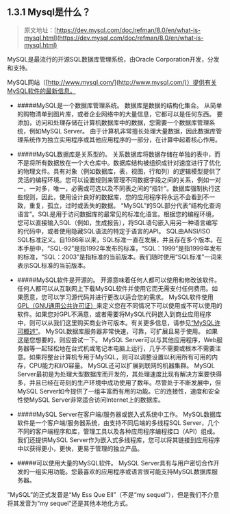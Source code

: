 ## 1.3.1 Mysql是什么？

> 原文地址：[https://dev.mysql.com/doc/refman/8.0/en/what-is-mysql.html](https://dev.mysql.com/doc/refman/8.0/en/what-is-mysql.html)

MySQL是最流行的开源SQL数据库管理系统，由Oracle Corporation开发，分发和支持。

MySQL网站（[http://www.mysql.com/](http://www.mysql.com/)）提供有关MySQL软件的最新信息。

- #####MySQL是一个数据库管理系统。
数据库是数据的结构化集合。 从简单的购物清单到图片库，或者企业网络中的大量信息，它都可以是任何东西。 要添加，访问和处理存储在计算机数据库中的数据，您需要一个数据库管理系统，例如MySQL Server。 由于计算机非常擅长处理大量数据，因此数据库管理系统作为独立实用程序或其他应用程序的一部分，在计算中起着核心作用。

- #####MySQL数据库是关系型的。
关系数据库将数据存储在单独的表中，而不是将所有数据放在一个大仓库中。数据库结构被组织成针对速度进行了优化的物理文件。具有对象（例如数据库，表，视图，行和列）的逻辑模型提供了灵活的编程环境。您可以设置规则来管理不同数据字段之间的关系，例如一对一，一对多，唯一，必需或可选以及不同表之间的“指针”。数据库强制执行这些规则，因此，使用设计良好的数据库，您的应用程序将永远不会看到不一致，重复，孤立，过时或丢失的数据。
“MySQL”的SQL部分代表“结构化查询语言”。SQL是用于访问数据库的最常见的标准化语言。根据您的编程环境，您可以直接输入SQL（例如，生成报告），将SQL语句嵌入用另一种语言编写的代码中，或者使用隐藏SQL语法的特定于语言的API。
SQL由ANSI/ISO SQL标准定义。自1986年以来，SQL标准一直在发展，并且存在多个版本。在本手册中，“SQL-92”是指1992年发布的标准，“SQL：1999”是指1999年发布的标准，“SQL：2003”是指标准的当前版本。我们随时使用“SQL标准”一词来表示SQL标准的当前版本。

- #####MySQL软件是开源的。
开源意味着任何人都可以使用和修改该软件。任何人都可以从互联网上下载MySQL软件并使用它而无需支付任何费用。如果愿意，您可以学习源代码并进行更改以适合您的需求。 MySQL软件使用[GPL（GNU通用公共许可证）](http://www.fsf.org/licenses/)来定义您在不同情况下可以使用或不可以使用的软件。如果您对GPL不满意，或者需要将MySQL代码嵌入到商业应用程序中，则可以从我们这里购买商业许可版本。有关更多信息，请参见[“MySQL许可概述”](http://www.mysql.com/company/legal/licensing/)。
MySQL数据库服务器非常快速，可靠，可扩展且易于使用。
如果这是您想要的，则应尝试一下。 MySQL Server可以与其他应用程序，Web服务器等一起轻松地在台式机或笔记本电脑上运行，几乎不需要或根本不需要注意。如果将整台计算机专用于MySQL，则可以调整设置以利用所有可用的内存，CPU能力和I/O容量。 MySQL还可以扩展到联网的机器集群。
MySQL Server最初是为处理大型数据库而开发的，其处理速度比现有解决方案要快得多，并且已经在苛刻的生产环境中成功使用了数年。尽管处于不断发展中，但MySQL Server如今提供了一组丰富而有用的功能。它的连接性，速度和安全性使MySQL Server非常适合访问Internet上的数据库。

- #####MySQL Server在客户端/服务器或嵌入式系统中工作。
MySQL数据库软件是一个客户端/服务器系统，由支持不同后端的多线程SQL Server，几个不同的客户端程序和库，管理工具以及各种应用程序编程接口（API）组成。
我们还提供MySQL Server作为嵌入式多线程库，您可以将其链接到应用程序中以获得更小，更快，更易于管理的独立产品。

- #####可以使用大量的MySQL软件。
MySQL Server具有与用户密切合作开发的一组实用功能。您最喜欢的应用程序或语言很可能支持MySQL数据库服务器。

“MySQL”的正式发音是“My Ess Que Ell”（不是“my sequel”），但是我们不介意将其发音为“my sequel”还是其他本地化方式。